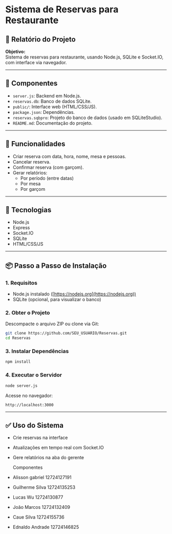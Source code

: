 
# Sistema de Reservas para Restaurante

## 📝 Relatório do Projeto

**Objetivo:**  
Sistema de reservas para restaurante, usando Node.js, SQLite e Socket.IO, com interface via navegador.

---

## 🔧 Componentes

- `server.js`: Backend em Node.js.
- `reservas.db`: Banco de dados SQLite.
- `public/`: Interface web (HTML/CSS/JS).
- `package.json`: Dependências.
- `reservas.sqbpro`: Projeto do banco de dados (usado em SQLiteStudio).
- `README.md`: Documentação do projeto.

---

## 🧪 Funcionalidades

- Criar reserva com data, hora, nome, mesa e pessoas.
- Cancelar reserva.
- Confirmar reserva (com garçom).
- Gerar relatórios:
  - Por período (entre datas)
  - Por mesa
  - Por garçom

---

## 🧰 Tecnologias

- Node.js
- Express
- Socket.IO
- SQLite
- HTML/CSS/JS

---

## 📦 Passo a Passo de Instalação

### 1. Requisitos

- Node.js instalado ([https://nodejs.org](https://nodejs.org))
- SQLite (opcional, para visualizar o banco)

### 2. Obter o Projeto

Descompacte o arquivo ZIP ou clone via Git:

```bash
git clone https://github.com/SEU_USUARIO/Reservas.git
cd Reservas
```

### 3. Instalar Dependências

```bash
npm install
```

### 4. Executar o Servidor

```bash
node server.js
```

Acesse no navegador:

```
http://localhost:3000
```

---

## ✅ Uso do Sistema

- Crie reservas na interface
- Atualizações em tempo real com Socket.IO
- Gere relatórios na aba do gerente

  Componentes
- Alisson gabriel 12724127191  
- Guilherme Silva 12724135253
- Lucas Wu 12724130877
- João Marcos 12724132409
- Caue Silva 12724155736
- Ednaldo Andrade 12724146825
